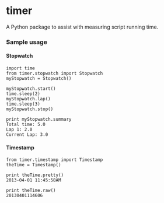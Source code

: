 timer
=====

A Python package to assist with measuring script running time.

### Sample usage
 
#### Stopwatch
    import time
    from timer.stopwatch import Stopwatch
    myStopwatch = Stopwatch()
    
    myStopwatch.start()
    time.sleep(2)
    myStopwatch.lap()
    time.sleep(3)
    myStopwatch.stop()
    
    print myStopwatch.summary
    Total time: 5.0
    Lap 1: 2.0
    Current Lap: 3.0
    

#### Timestamp
    from timer.timestamp import Timestamp
    theTime = Timestamp()
    
    print theTime.pretty()
    2013-04-01 11:45:58AM
    
    print theTime.raw()
    20130401114606